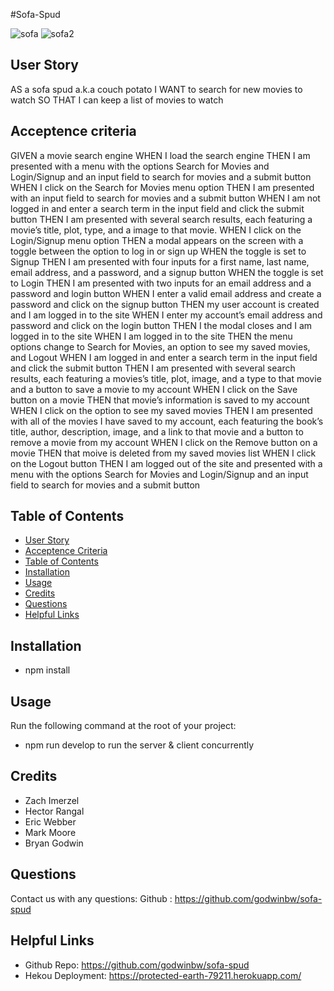 #Sofa-Spud


![sofa](https://user-images.githubusercontent.com/79726069/131258624-7afeec32-51c4-4a09-a93d-7b02dbe8a166.PNG)
![sofa2](https://user-images.githubusercontent.com/79726069/131258628-ea889134-b649-46ba-9bef-ce1cf75c7862.PNG)



## User Story
AS a sofa spud a.k.a couch potato
I WANT to search for new movies to watch
SO THAT I can keep a list of movies to watch

## Acceptence criteria
GIVEN a movie search engine
WHEN I load the search engine
THEN I am presented with a menu with the options Search for Movies and Login/Signup and an input field to search for movies and a submit button
WHEN I click on the Search for Movies menu option
THEN I am presented with an input field to search for movies and a submit button
WHEN I am not logged in and enter a search term in the input field and click the submit button
THEN I am presented with several search results, each featuring a movie’s title, plot, type, and a image to that movie.
WHEN I click on the Login/Signup menu option
THEN a modal appears on the screen with a toggle between the option to log in or sign up
WHEN the toggle is set to Signup
THEN I am presented with four inputs for a first name, last name, email address, and a password, and a signup button
WHEN the toggle is set to Login
THEN I am presented with two inputs for an email address and a password and login button
WHEN I enter a valid email address and create a password and click on the signup button
THEN my user account is created and I am logged in to the site
WHEN I enter my account’s email address and password and click on the login button
THEN I the modal closes and I am logged in to the site
WHEN I am logged in to the site
THEN the menu options change to Search for Movies, an option to see my saved movies, and Logout
WHEN I am logged in and enter a search term in the input field and click the submit button
THEN I am presented with several search results, each featuring a movies’s title, plot, image, and a type to that movie and a button to save a movie to my account
WHEN I click on the Save button on a movie
THEN that movie’s information is saved to my account
WHEN I click on the option to see my saved movies
THEN I am presented with all of the movies I have saved to my account, each featuring the book’s title, author, description, image, and a link to that movie and a button to remove a movie from my account
WHEN I click on the Remove button on a movie
THEN that moive is deleted from my saved movies list
WHEN I click on the Logout button
THEN I am logged out of the site and presented with a menu with the options Search for Movies and Login/Signup and an input field to search for movies and a submit button  
## Table of Contents

* [User Story](#user-story)
* [Acceptence Criteria](#acceptence-criteria)
* [Table of Contents](#table-of-contents)
* [Installation](#installation)
* [Usage](#usage)
* [Credits](#credits)
* [Questions](#questions)
* [Helpful Links](#helpful-links)

## Installation

* npm install

## Usage
Run the following command at the root of your project:
* npm run develop to run the server & client concurrently

## Credits
* Zach Imerzel
* Hector Rangal
* Eric Webber
* Mark Moore
* Bryan Godwin

## Questions
Contact us with any questions: 
Github : https://github.com/godwinbw/sofa-spud

## Helpful Links
* Github Repo: https://github.com/godwinbw/sofa-spud
* Hekou Deployment: https://protected-earth-79211.herokuapp.com/
